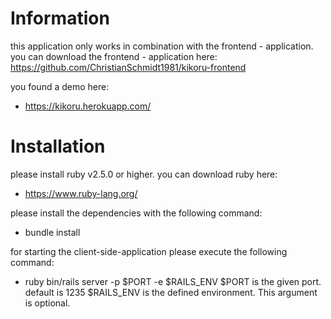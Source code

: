 # Information

this application only works in combination with the
frontend - application. you can download the frontend - 
application here:
https://github.com/ChristianSchmidt1981/kikoru-frontend

you found a demo here:
- https://kikoru.herokuapp.com/

# Installation

please install ruby v2.5.0 or higher. 
you can download ruby here:
- https://www.ruby-lang.org/

please install the dependencies with the following command:
- bundle install

for starting the client-side-application please execute the
following command:
- ruby bin/rails server -p $PORT -e $RAILS_ENV
$PORT is the given port. default is 1235
$RAILS_ENV is the defined environment. This argument is optional.
